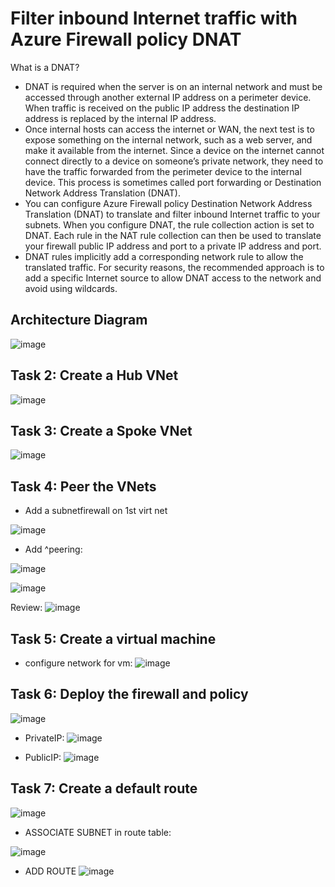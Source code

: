 # Filter inbound Internet traffic with Azure Firewall policy DNAT

What is a DNAT?
- DNAT is required when the server is on an internal network and must be accessed through another external IP address on a perimeter device. When traffic is received on the public IP address the destination IP address is replaced by the internal IP address.
- Once internal hosts can access the internet or WAN, the next test is to expose something on the internal network, such as a web server, and make it available from the internet. Since a device on the internet cannot connect directly to a device on someone’s private network, they need to have the traffic forwarded from the perimeter device to the internal device. This process is sometimes called port forwarding or Destination Network Address Translation (DNAT).
- You can configure Azure Firewall policy Destination Network Address Translation (DNAT) to translate and filter inbound Internet traffic to your subnets. When you configure DNAT, the rule collection action is set to DNAT. Each rule in the NAT rule collection can then be used to translate your firewall public IP address and port to a private IP address and port.
- DNAT rules implicitly add a corresponding network rule to allow the translated traffic. For security reasons, the recommended approach is to add a specific Internet source to allow DNAT access to the network and avoid using wildcards. 

## Architecture Diagram

![image](https://github.com/Tcarters/Cloud-Security-Journey/assets/71230412/7d04fa22-52a3-44b1-965a-08bd3f2be7c6)

## Task 2: Create a Hub VNet

![image](https://github.com/Tcarters/Cloud-Security-Journey/assets/71230412/53d36c5b-e3bf-4a8d-b2a4-91d43af22a45)


## Task 3: Create a Spoke VNet

![image](https://github.com/Tcarters/Cloud-Security-Journey/assets/71230412/8a3894a9-c57d-48f1-a45f-210ef79a5501)

## Task 4: Peer the VNets

- Add a subnetfirewall on 1st virt net

![image](https://github.com/Tcarters/Cloud-Security-Journey/assets/71230412/934f878f-8222-4f6c-9ba4-512ffbd8d72e)

- Add ^peering:

![image](https://github.com/Tcarters/Cloud-Security-Journey/assets/71230412/14b08085-2765-410e-944c-be8385b3bfcf)

![image](https://github.com/Tcarters/Cloud-Security-Journey/assets/71230412/ad163cdf-d94c-4905-a66c-d808baa3880e)

Review:
![image](https://github.com/Tcarters/Cloud-Security-Journey/assets/71230412/170ecb56-3638-496d-a250-c36058a86bb2)

## Task 5: Create a virtual machine

- configure network for vm:
![image](https://github.com/Tcarters/Cloud-Security-Journey/assets/71230412/38a073c4-429c-4f18-b1af-c90422ce8b69)


## Task 6: Deploy the firewall and policy

![image](https://github.com/Tcarters/Cloud-Security-Journey/assets/71230412/301de1f5-6d0c-438b-af73-63bc30d6c560)

- PrivateIP:
![image](https://github.com/Tcarters/Cloud-Security-Journey/assets/71230412/d5e91b43-d8cf-473c-bf4d-91fb3fabe4b7)

- PublicIP:
![image](https://github.com/Tcarters/Cloud-Security-Journey/assets/71230412/bcb489d4-f419-4af8-9ec4-a18a59634b85)

## Task 7: Create a default route

![image](https://github.com/Tcarters/Cloud-Security-Journey/assets/71230412/df409131-b592-4657-a73d-6b35b3674ca7)

- ASSOCIATE SUBNET in route table:

![image](https://github.com/Tcarters/Cloud-Security-Journey/assets/71230412/cdfcf4c3-abb4-410d-a6a1-fe29d8b551a1)

- ADD ROUTE
![image](https://github.com/Tcarters/Cloud-Security-Journey/assets/71230412/94456e18-58de-413d-8a07-1ee9b7d9201d)


